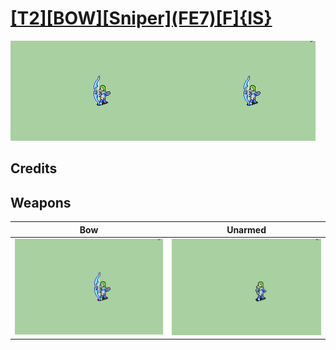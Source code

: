 # [\[T2\]\[BOW\]\[Sniper\]\(FE7\)\[F\]{IS}](./)

<img src="./5.%20Bow/Bow_000.png" alt="[T2][BOW][Sniper](FE7)[F]{IS} standing" />

## Credits



## Weapons


|Bow |Unarmed |
|  :---: | :---: |
| <img alt="Bow animation" src="./5.%20Bow/Bow.gif" /> | <img alt="Unarmed animation" src="./8.%20Unarmed/Unarmed.gif" /> |
